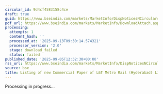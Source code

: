 ```yaml
---
circular_id: 9d4cf4583158c4ce
draft: true
guid: https://www.bseindia.com/markets/MarketInfo/DispNoticesNCirculars.aspx?Noticeid={C3145B6B-B427-4F90-BC62-CB1EEA7614CD}&noticeno=20250905-27&dt=09/05/2025&icount=27&totcount=43&flag=0
pdf_url: https://www.bseindia.com/markets/MarketInfo/DownloadAttach.aspx?id=20250905-27&attachedId=
processing:
  attempts: 1
  content_hash: ''
  processed_at: '2025-09-13T09:30:14.574321'
  processor_version: '2.0'
  stage: download_failed
  status: failed
published_date: '2025-09-05T12:32:30+00:00'
rss_url: https://www.bseindia.com/markets/MarketInfo/DispNoticesNCirculars.aspx?Noticeid={C3145B6B-B427-4F90-BC62-CB1EEA7614CD}&noticeno=20250905-27&dt=09/05/2025&icount=27&totcount=43&flag=0
source: bse
title: Listing of new Commercial Paper of L&T Metro Rail (Hyderabad) Limited
---
```


Processing in progress...